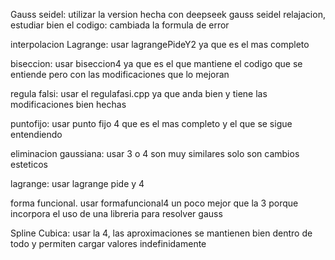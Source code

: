 Gauss seidel: utilizar la version hecha con deepseek gauss seidel relajacion, estudiar bien el codigo: cambiada la formula de error

interpolacion Lagrange: usar lagrangePideY2 ya que es el mas completo 

biseccion: usar biseccion4 ya que es el que mantiene el codigo que se entiende pero con las modificaciones que lo mejoran

regula falsi: usar el regulafasi.cpp ya que anda bien y tiene las modificaciones bien hechas

puntofijo: usar punto fijo 4 que es el mas completo y el que se sigue entendiendo 

eliminacion gaussiana: usar 3 o 4 son muy similares solo son cambios esteticos 

lagrange: usar lagrange pide y 4 

forma funcional. usar formafuncional4 un poco mejor que la 3 porque incorpora el uso de una libreria para resolver gauss

Spline Cubica: usar la 4, las aproximaciones se mantienen bien dentro de todo y permiten cargar valores indefinidamente 
